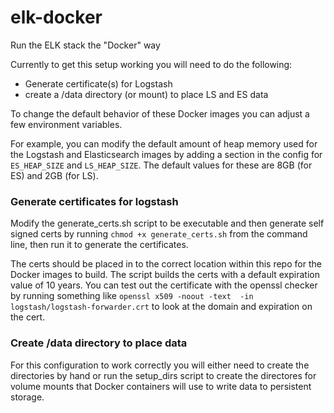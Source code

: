 # elk-docker
Run the ELK stack the "Docker" way

Currently to get this setup working you will need to do the following:

 * Generate certificate(s) for Logstash
 * create a /data directory (or mount) to place LS and ES data

To change the default behavior of these Docker images you can adjust a few environment variables.

For example, you can modify the default amount of heap memory used for the Logstash and Elasticsearch images by adding a section in the config for `ES_HEAP_SIZE` and `LS_HEAP_SIZE`.  The default values for these are 8GB (for ES) and 2GB (for LS).

### Generate certificates for logstash

Modify the generate_certs.sh script to be executable and then generate self signed certs by running `chmod +x generate_certs.sh` from the command line, then run it to generate the certificates.

The certs should be placed in to the correct location within this repo for the Docker images to build.  The script builds the certs with a default expiration value of 10 years.  You can test out the certificate with the openssl checker by running something like `openssl x509 -noout -text  -in logstash/logstash-forwarder.crt` to look at the domain and expiration on the cert.

### Create /data directory to place data

For this configuration to work correctly you will either need to create the directories by hand or run the setup_dirs script to create the directores for volume mounts that Docker containers will use to write data to persistent storage.

